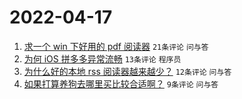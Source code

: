 # 2022-04-17

1. [求一个 win 下好用的 pdf 阅读器](https://www.v2ex.com/t/847433) `21条评论` `问与答`
1. [为何 iOS 拼多多异常流畅](https://www.v2ex.com/t/847440) `13条评论` `程序员`
1. [为什么好的本地 rss 阅读器越来越少？](https://www.v2ex.com/t/847435) `12条评论` `问与答`
1. [如果打算养狗去哪里买比较合适啊？](https://www.v2ex.com/t/847432) `9条评论` `问与答`
